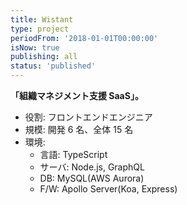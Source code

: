 ```yaml
---
title: Wistant
type: project
periodFrom: '2018-01-01T00:00:00'
isNow: true
publishing: all
status: 'published'
---
```


**「組織マネジメント支援 SaaS」。**

- 役割: フロントエンドエンジニア
- 規模: 開発 6 名、全体 15 名
- 環境:
  - 言語: TypeScript
  - サーバ: Node.js, GraphQL
  - DB: MySQL(AWS Aurora)
  - F/W: Apollo Server(Koa, Express)
